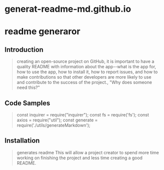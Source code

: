 # generat-readme-md.github.io
# readme generaror

## Introduction

> creating an open-source project on GitHub, it is important to have a quality README with information about the app--what is the app for, how to use the app, how to install it, how to report issues, and how to make contributions so that other developers are more likely to use and contribute to the success of the project., "Why does someone need this?"

## Code Samples

> const inquirer = require("inquirer");
const fs = require('fs');
const axios = require("util");
const generate = require('./utils/generateMarkdown');


## Installation

>  generates readme This will allow a project creator to spend more time working on finishing the project and less time creating a good README.
